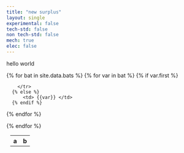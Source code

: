 ```yaml
---
title: "new surplus"
layout: single
experimental: false
tech-std: false
non tech-std: false
mech: true
elec: false
---
```


hello world  

<table style = "margin-left:10px">
  <tr>
    <th> a </th>
    <th> b </th>
  </tr>
  {% for bat in site.data.bats %}
  <tr>
    {% for var in bat %} 
      {% if var.first %}
        <tr>
          
        </tr>
      {% else %}
          <td> {{var}} </td>
      {% endif %}
   {% endfor %}   
  </tr>
  {% endfor %}
</table>
